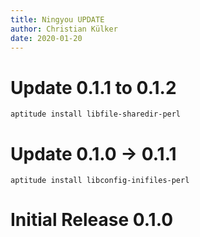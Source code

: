```yaml
---
title: Ningyou UPDATE
author: Christian Külker
date: 2020-01-20
---
```



# Update 0.1.1 to 0.1.2

    aptitude install libfile-sharedir-perl

# Update 0.1.0 -> 0.1.1

    aptitude install libconfig-inifiles-perl

# Initial Release 0.1.0


